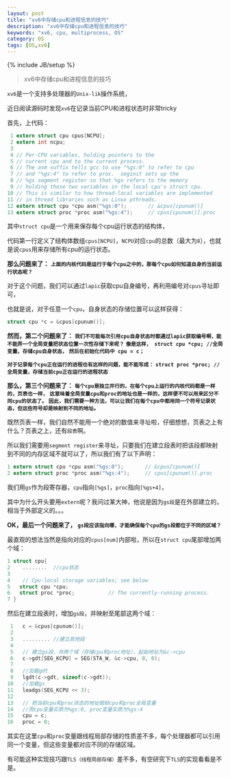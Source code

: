 ```yaml
---
layout: post
title: "xv6中存储cpu和进程信息的技巧"
description: "xv6中存储cpu和进程信息的技巧"
keywords: "xv6, cpu, multiprocess, OS"
category: OS
tags: [OS,xv6]
---
```

{% include JB/setup %}

> xv6中存储cpu和进程信息的技巧

`xv6`是一个支持多处理器的`Unix-lik`操作系统，

近日阅读源码时发现`xv6`在记录当前CPU和进程状态时非常tricky

首先，上代码：

```C
 1 extern struct cpu cpus[NCPU];
 2 extern int ncpu;
 3 
 4 // Per-CPU variables, holding pointers to the
 5 // current cpu and to the current process.
 6 // The asm suffix tells gcc to use "%gs:0" to refer to cpu
 7 // and "%gs:4" to refer to proc.  seginit sets up the
 8 // %gs segment register so that %gs refers to the memory
 9 // holding those two variables in the local cpu's struct cpu.
10 // This is similar to how thread-local variables are implemented
11 // in thread libraries such as Linux pthreads.
12 extern struct cpu *cpu asm("%gs:0");       // &cpus[cpunum()]
13 extern struct proc *proc asm("%gs:4");     // cpus[cpunum()].proc
```
 

其中`struct cpu`是一个用来保存每个cpu运行状态的结构体，

代码第一行定义了结构体数组`cpus[NCPU]`，`NCPU`对应`cpu`的总数（最大为`8`），也就是说`cpus`用来存储所有cpu的运行状态。


**那么问题来了：**
**`上面的内核代码是运行于每个cpu之中的，那每个cpu如何知道自身的当前运行状态呢？`**

对于这个问题，我们可以通过`lapic`获取cpu自身编号，再利用编号对`cpus`寻址即可，

也就是说，对于任意一个`cpu`，自身状态的存储位置可以这样获得： 
```C
struct cpu *c = &cpus[cpunum()]; 
```

**然而，第二个问题来了：**
**`我们不可能每次引用cpu自身状态时都通过lapic获取编号啊，能不能弄一个全局变量把状态位置一次性存储下来呢？`**
**`像是这样， struct cpu *cpu; //全局变量，存储cpu自身状态，`**
**`然后在初始化代码中 cpu = c；`**

**`对于记录每个cpu正在运行的进程也有这样的问题，能不能写成：`**
**`struct proc *proc; //全局变量，存储当前cpu正在运行的进程状态`**

 
**那么，第三个问题来了：**
**`每个cpu是独立并行的，在每个cpu上运行的内核代码都是一样的，页表也一样，`**
**`这意味着全局变量cpu和proc的地址也是一样的，这样便不可以用来区分不同cpu的状态了。`**
**`因此，我们需要一种方法，可以让我们在每个cpu中都用同一个符号记录状态，但这些符号却是映射到不同的地址。`**

既然页表一样，我们自然不能用一个绝对的数值来寻址啦，仔细想想，页表之上有什么？页表之上，还有`段表`啊。

所以我们需要用`segment register`来寻址，只要我们在建立段表时把该段都映射到不同的内存区域不就可以了，所以我们有了以下声明：
```C
1 extern struct cpu *cpu asm("%gs:0");       // &cpus[cpunum()]
2 extern struct proc *proc asm("%gs:4");     // cpus[cpunum()].proc
```
我们用`gs`作为段寄存器，`cpu`指向`[%gs]`，`proc`指向`[%gs+4]`，

其中为什么开头要用`extern`呢？我问过某大神，他说是因为`gs段`是在外部建立的，相当于外部定义的。。。

 

**OK，最后一个问题来了，**
**`gs段应该指向哪，才能确保每个cpu的gs段都位于不同的区域？`**

最直观的想法当然是指向对应的`cpus[num]`内部啦，所以在`struct cpu`尾部增加两个域：

```C
1 struct cpu{
2    ........  //cpu状态
3 
4    // Cpu-local storage variables; see below
5   struct cpu *cpu;
6   struct proc *proc;           // The currently-running process.
7 }
```

然后在建立段表时，增加`gs段`，并映射至尾部这两个域：

```C
 1   c = &cpus[cpunum()];
 2   
 3   ......... //建立其他段
 4 
 5   // 建立gs段，共两个域（存储cpu和proc地址），起始地址为&c->cpu
 6   c->gdt[SEG_KCPU] = SEG(STA_W, &c->cpu, 8, 0);
 7 
 8   //加载gdt
 9   lgdt(c->gdt, sizeof(c->gdt));
10   //加载gs
11   loadgs(SEG_KCPU << 3);
12   
13   // 把当前cpu和proc状态的地址赋给cpu和proc全局变量
14   //而cpu变量实质为%gs:0, proc变量实质为%gs:4
15   cpu = c;
16   proc = 0;
```
 

其实在这里`cpu`和`proc`变量跟线程局部存储的性质差不多，每个处理器都可以引用同一个变量，但这些变量都对应不同的存储区域。

有可能这种实现技巧跟`TLS（线程局部存储）`差不多，有空研究下`TLS`的实现看看是不是。
